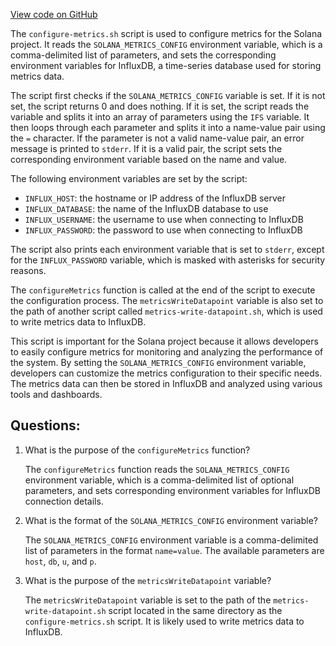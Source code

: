 
[View code on GitHub](https://github.com/solana-labs/solana/blob/master/scripts/configure-metrics.sh)

The `configure-metrics.sh` script is used to configure metrics for the Solana project. It reads the `SOLANA_METRICS_CONFIG` environment variable, which is a comma-delimited list of parameters, and sets the corresponding environment variables for InfluxDB, a time-series database used for storing metrics data. 

The script first checks if the `SOLANA_METRICS_CONFIG` variable is set. If it is not set, the script returns 0 and does nothing. If it is set, the script reads the variable and splits it into an array of parameters using the `IFS` variable. It then loops through each parameter and splits it into a name-value pair using the `=` character. If the parameter is not a valid name-value pair, an error message is printed to `stderr`. If it is a valid pair, the script sets the corresponding environment variable based on the name and value. 

The following environment variables are set by the script:
- `INFLUX_HOST`: the hostname or IP address of the InfluxDB server
- `INFLUX_DATABASE`: the name of the InfluxDB database to use
- `INFLUX_USERNAME`: the username to use when connecting to InfluxDB
- `INFLUX_PASSWORD`: the password to use when connecting to InfluxDB

The script also prints each environment variable that is set to `stderr`, except for the `INFLUX_PASSWORD` variable, which is masked with asterisks for security reasons.

The `configureMetrics` function is called at the end of the script to execute the configuration process. The `metricsWriteDatapoint` variable is also set to the path of another script called `metrics-write-datapoint.sh`, which is used to write metrics data to InfluxDB.

This script is important for the Solana project because it allows developers to easily configure metrics for monitoring and analyzing the performance of the system. By setting the `SOLANA_METRICS_CONFIG` environment variable, developers can customize the metrics configuration to their specific needs. The metrics data can then be stored in InfluxDB and analyzed using various tools and dashboards.
## Questions: 
 1. What is the purpose of the `configureMetrics` function?
    
    The `configureMetrics` function reads the `SOLANA_METRICS_CONFIG` environment variable, which is a comma-delimited list of optional parameters, and sets corresponding environment variables for InfluxDB connection details.

2. What is the format of the `SOLANA_METRICS_CONFIG` environment variable?
    
    The `SOLANA_METRICS_CONFIG` environment variable is a comma-delimited list of parameters in the format `name=value`. The available parameters are `host`, `db`, `u`, and `p`.

3. What is the purpose of the `metricsWriteDatapoint` variable?
    
    The `metricsWriteDatapoint` variable is set to the path of the `metrics-write-datapoint.sh` script located in the same directory as the `configure-metrics.sh` script. It is likely used to write metrics data to InfluxDB.